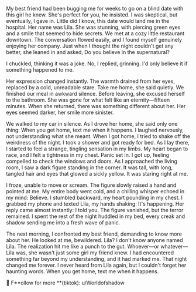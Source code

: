 My best friend had been bugging me for weeks to go on a blind date with this girl he knew. She's perfect for you, he insisted. I was skeptical, but eventually, I gave in. Little did I know, this date would land me in the hospital. Her name was Lila. She was stunning, with piercing green eyes and a smile that seemed to hide secrets. We met at a cozy little restaurant downtown. The conversation flowed easily, and I found myself genuinely enjoying her company. Just when I thought the night couldn't get any better, she leaned in and asked, Do you believe in the supernatural?



I chuckled, thinking it was a joke. No, I replied, grinning. I'd only believe it if something happened to me.

Her expression changed instantly. The warmth drained from her eyes, replaced by a cold, unreadable stare. Take me home, she said quietly. We finished our meal in awkward silence. Before leaving, she excused herself to the bathroom. She was gone for what felt like an eternity—fifteen minutes. When she returned, there was something different about her. Her eyes seemed darker, her smile more sinister.



We walked to my car in silence. As I drove her home, she said only one thing: When you get home, text me when it happens. I laughed nervously, not understanding what she meant. When I got home, I tried to shake off the weirdness of the night. I took a shower and got ready for bed. As I lay there, I started to feel a strange, tingling sensation in my limbs. My heart began to race, and I felt a tightness in my chest. Panic set in. I got up, feeling compelled to check the windows and doors. As I approached the living room, I saw a dark figure standing in the corner. It was tall, with long, tangled hair and eyes that glowed a sickly yellow. It was staring right at me.



I froze, unable to move or scream. The figure slowly raised a hand and pointed at me. My entire body went cold, and a chilling whisper echoed in my mind: Believe. I stumbled backward, my heart pounding in my chest. I grabbed my phone and texted Lila, my hands shaking: It's happening. Her reply came almost instantly: I told you. The figure vanished, but the terror remained. I spent the rest of the night huddled in my bed, every creak and shadow sending me into a fresh wave of panic.



The next morning, I confronted my best friend, demanding to know more about her. He looked at me, bewildered. Lila? I don't know anyone named Lila. The realization hit me like a punch to the gut. Whoever—or whatever—Lila was, she wasn't just some girl my friend knew. I had encountered something far beyond my understanding, and it had marked me. That night changed me forever. I never heard from Lila again, but I couldn't forget her haunting words. When you get home, text me when it happens.

🔦 F**ollow for more **(tiktok): u/Worldofshadow


